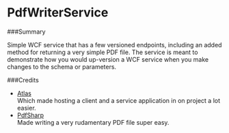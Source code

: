 PdfWriterService
================

###Summary

Simple WCF service that has a few versioned endpoints, including an added method for returning a
very simple PDF file. The service is meant to demonstrate how you would up-version a WCF service
when you make changes to the schema or parameters.

###Credits

* [Atlas](http://nuget.org/packages/Atlas)  
  Which made hosting a client and a service application in on project a lot easier.
* [PdfSharp](https://nuget.org/packages/PdfSharp)  
  Made writing a very rudamentary PDF file super easy.
